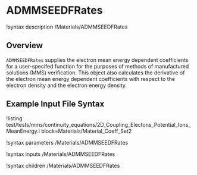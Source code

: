 # ADMMSEEDFRates

!syntax description /Materials/ADMMSEEDFRates

## Overview

`ADMMSEEDFRates` supplies the electron mean energy dependent coefficients for a user-specifed function for the purposes of methods of manufactured solutions (MMS) verification. This object also calculates the derivative of the electron mean energy dependent coefficients with respect to the electron density and the electron energy density.

## Example Input File Syntax

!listing test/tests/mms/continuity_equations/2D_Coupling_Electons_Potential_Ions_MeanEnergy.i block=Materials/Material_Coeff_Set2

!syntax parameters /Materials/ADMMSEEDFRates

!syntax inputs /Materials/ADMMSEEDFRates

!syntax children /Materials/ADMMSEEDFRates
